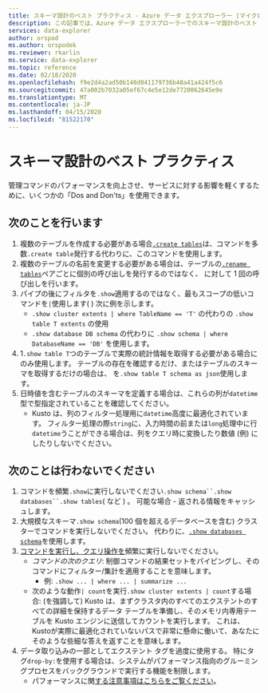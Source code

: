 ```yaml
---
title: スキーマ設計のベスト プラクティス - Azure データ エクスプローラー |マイクロソフトドキュメント
description: この記事では、Azure データ エクスプローラーでのスキーマ設計のベスト プラクティスについて説明します。
services: data-explorer
author: orspod
ms.author: orspodek
ms.reviewer: rkarlin
ms.service: data-explorer
ms.topic: reference
ms.date: 02/18/2020
ms.openlocfilehash: f9e2d4a2ad50b140d041179736b48a41a424f5c6
ms.sourcegitcommit: 47a002b7032a05ef67c4e5e12de7720062645e9e
ms.translationtype: MT
ms.contentlocale: ja-JP
ms.lasthandoff: 04/15/2020
ms.locfileid: "81522170"
---
```

# <a name="best-practices-for-schema-design"></a>スキーマ設計のベスト プラクティス

管理コマンドのパフォーマンスを向上させ、サービスに対する影響を軽くするために、いくつかの「Dos and Don'ts」を使用できます。

## <a name="do"></a>次のことを行います

1. 複数のテーブルを作成する必要がある場合[`.create tables`](create-tables-command.md)は、コマンドを多数`.create table`発行する代わりに、このコマンドを使用します。
2. 複数のテーブルの名前を変更する必要がある場合は、テーブルの[`.rename tables`](rename-table-command.md)ペアごとに個別の呼び出しを発行するのではなく、 に対して 1 回の呼び出しを行います。
3. パイプの後にフィルタを`.show`適用するのではなく、最もスコープの低いコマンドを`|`使用します( ) 次に例を示します。
    - `.show cluster extents | where TableName == 'T'` の代わりの `.show table T extents` の使用
    - `.show database DB schema` の代わりに `.show schema | where DatabaseName == 'DB'` を使用します。
4. 1`.show table T`つのテーブルで実際の統計情報を取得する必要がある場合にのみ使用します。 テーブルの存在を確認するだけ、またはテーブルのスキーマを取得するだけの場合は、 を`.show table T schema as json`使用します。
5. 日時値を含むテーブルのスキーマを定義する場合は、これらの列が`datetime`型で型指定されていることを確認してください。
    - Kusto は、列のフィルター処理用に`datetime`高度に最適化されています。 フィルター処理の際`string`に、入力時間の前または`long`処理中に行`datetime`うことができる場合は、列をクエリ時に変換したり数値 (例) にしたりしないでください。

## <a name="dont"></a>次のことは行わないでください

1. コマンドを頻繁`.show`に実行しないでください`.show schema``.show databases``.show tables`( など ) 。 可能な場合 - 返される情報をキャッシュします。
2. 大規模なスキーマ`.show schema`(100 個を超えるデータベースを含む) クラスターでコマンドを実行しないでください。 代わりに、[`.show databases schema`](../management/show-schema-database.md)を使用します。
3. [コマンドを実行し、クエリ操作を](index.md#combining-queries-and-control-commands)頻繁に実行しないでください。
    - *コマンドの次のクエリ*: 制御コマンドの結果セットをパイピングし、そのコマンドにフィルター/集計を適用することを意味します。
        - 例: `.show ... | where ... | summarize ...`
    - 次のような動作`| count`を実行`.show cluster extents | count`する場合: (を強調して) Kusto は、まずクラスタ内のすべてのエクステントのすべての詳細を保持するデータ テーブルを準備し、そのメモリ内専用テーブルを Kusto エンジンに送信してカウントを実行します。 これは、Kustoが実際に最適化されていないパスで非常に懸命に働いて、あなたにそのような些細な答えを返すことを意味します。
4. データ取り込みの一部としてエクステント タグを過度に使用する。 特にタグ`drop-by:`を使用する場合は、システムがパフォーマンス指向のグルーミングプロセスをバックグラウンドで実行する機能を制限します。
    - パフォーマンスに関[する注意事項はこちらをご覧ください](../management/extents-overview.md#extent-tagging)。
    